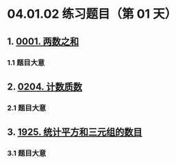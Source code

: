 # 04.01.02 练习题目（第 01 天）

## 1. [0001. 两数之和](https://leetcode.cn/problems/two-sum/)

### 1.1 题目大意



## 2. [0204. 计数质数](https://leetcode.cn/problems/count-primes/)

### 2.1 题目大意



## 3. [1925. 统计平方和三元组的数目](https://leetcode.cn/problems/count-square-sum-triples/)

### 3.1 题目大意

 
